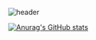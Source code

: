 ![header](https://capsule-render.vercel.app/api?type=slice&color=gradient&height=200&section=footer&text=Hello,%20%20World&fontSize=100)

[![Anurag's GitHub stats](https://github-readme-stats.vercel.app/api?username=eunkyunghyun&theme=react&show_icons=true)](https://github.com/anuraghazra/github-readme-stats)
